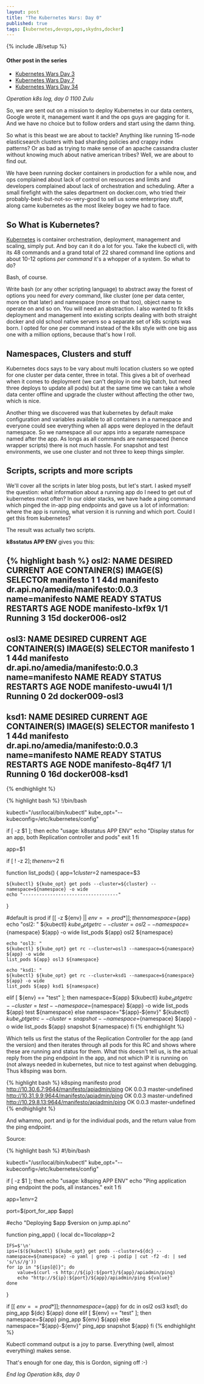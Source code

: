 ```yaml
---
layout: post
title: "The Kubernetes Wars: Day 0"
published: true
tags: [kubernetes,devops,ops,skydns,docker]
---
```

{% include JB/setup %}

#### Other post in the series

*  [Kubernetes Wars Day 3](/2016/06/kubernetes-wars-day-3.html)
*  [Kubernetes Wars Day 7](/2016/06/kubernetes-wars-day-7.html)
*  [Kubernetes Wars Day 34](/2016/12/kubernetes-wars-day-34.html)

_Operation k8s log, day 0 1100 Zulu_

So, we are sent out on a mission to deploy Kubernetes in our data centers, Google wrote it, management want it and the ops guys are gagging for it. And we have no choice but to follow orders and start using the damn thing. 

So what is this beast we are about to tackle? Anything like running 15-node elasticsearch clusters with bad sharding policies and crappy index patterns? Or as bad as trying to make sense of an apache cassandra cluster without knowing much about native american tribes? Well, we are about to find out. 

We have been running docker containers in production for a while now, and ops complained about lack of control on resources and limits and developers complained about lack of orchestration and scheduling. After a small firefight with the sales department on docker.com, who tried their probably-best-but-not-so-very-good to sell us some enterprisey stuff, along came kubernetes as the most likeley bogey we had to face. 

So What is Kubernetes?
-----------------------

[Kubernetes](http://kubernetes.io) is container orchestration, deployment, management and scaling, simply put. And boy can it do a lot for you. Take the kubectl cli, with its 48 commands and a grand total of 22 shared command line options and about 10-12 options _per command_ it's a whopper of a system. So what to do?

Bash, of course. 

Write bash (or any other scripting language) to abstract away the forest of options you need for _every_ command, like cluster (one per data center, more on that later) and namespace (more on that too), object name to operate on and so on. You will need an abstraction. I also wanted to fit k8s deployment and management into existing scripts dealing with both straight docker and old school native servers so a separate set of k8s scripts was born. I opted for one per command instead of the k8s style with one big ass one with a million options, because that's how I roll. 

Namespaces, Clusters and stuff
-------------------------------

Kubernetes docs says to be vary about multi location clusters so we opted for one cluster per data center, three in total. This gives a bit of overhead when it comes to deployment (we can't deploy in one big batch, but need three deploys to update all pods) but at the same time we can take a whole data center offline and upgrade the cluster without affecting the other two, which is nice. 

Another thing we discovered was that kubernetes by default make configuration and variables available to all containers in a namespace and everyone could see everything when all apps were deployed in the default namespace. So we namespace all our apps into a separate namespace named after the app. As longs as all commands are namespaced (hence wrapper scripts) there is not much hassle. For snapshot and test environments, we use one cluster and not three to keep things simpler. 

Scripts, scripts and more scripts
------------------------------------

We'll cover all the scripts in later blog posts, but let's start. I asked myself the question: what information about a running app do I need to get out of kubernetes most often? In our older stacks, we have hade a ping command which pinged the in-app ping endpoints and gave us a lot of information: where the app is running, what version it is running and which port. Could I get this from kubernetes?

The result was actually two scripts. 

**k8sstatus APP ENV** gives you this:
<style> code.language-bash { font-size: 65% }</style>
{% highlight bash %} 
osl2:
NAME        DESIRED   CURRENT   AGE       CONTAINER(S)   IMAGE(S)                           SELECTOR
manifesto   1         1         44d       manifesto      dr.api.no/amedia/manifesto:0.0.3   name=manifesto
NAME              READY     STATUS    RESTARTS   AGE       NODE
manifesto-lxf9x   1/1       Running   3          15d       docker006-osl2
-----------------------------------
osl3:
NAME        DESIRED   CURRENT   AGE       CONTAINER(S)   IMAGE(S)                           SELECTOR
manifesto   1         1         44d       manifesto      dr.api.no/amedia/manifesto:0.0.3   name=manifesto
NAME              READY     STATUS    RESTARTS   AGE       NODE
manifesto-uwu4l   1/1       Running   0          2d        docker009-osl3
-----------------------------------
ksd1:
NAME        DESIRED   CURRENT   AGE       CONTAINER(S)   IMAGE(S)                           SELECTOR
manifesto   1         1         44d       manifesto      dr.api.no/amedia/manifesto:0.0.3   name=manifesto
NAME              READY     STATUS    RESTARTS   AGE       NODE
manifesto-8q4f7   1/1       Running   0          16d       docker008-ksd1
-----------------------------------
{% endhighlight %}

{% highlight bash %}
!/bin/bash

kubectl="/usr/local/bin/kubectl"
kube_opt="--kubeconfig=/etc/kubernetes/config"

if [ -z $1 ]; then
    echo "usage: k8sstatus APP ENV"
    echo "Display status for an app, both Replication controller and pods"
    exit 1
fi

app=$1

if [ ! -z $2 ]; then
    env=$2
fi

function list_pods() {
    app=$1
    cluster=$2
    namespace=$3

    ${kubectl} ${kube_opt} get pods --cluster=${cluster} --namespace=${namespace} -o wide
    echo "-----------------------------------"
}

#default is prod
if [[ -z ${env} || ${env} == prod* ]]; then
    namespace=${app}
    echo "osl2: "
    ${kubectl} ${kube_opt} get rc --cluster=osl2 --namespace=${namespace} ${app} -o wide
    list_pods ${app} osl2 ${namespace}

    echo "osl3: "
    ${kubectl} ${kube_opt} get rc --cluster=osl3 --namespace=${namespace} ${app} -o wide
    list_pods ${app} osl3 ${namespace}

    echo "ksd1: "
    ${kubectl} ${kube_opt} get rc --cluster=ksd1 --namespace=${namespace} ${app} -o wide
    list_pods ${app} ksd1 ${namespace}
elif [ ${env} == "test" ]; then
    namespace=${app}
    ${kubectl} ${kube_opt} get rc --cluster=test --namespace=${namespace} ${app} -o wide
    list_pods ${app} test ${namespace}
else
    namespace="${app}-${env}"
    ${kubectl} ${kube_opt} get rc --cluster=snapshot --namespace=${namespace} ${app} -o wide
    list_pods ${app} snapshot ${namespace}
fi
{% endhighlight %}

Which tells us first the status of the Replication Controller for the app (and the version) and then iterates through all pods for this RC and shows where these are running and status for them. What this doesn't tell us, is the actual reply from the ping endpoint in the app, and not which IP it is running on (not always needed in kubernetes, but nice to test against when debugging. Thus k8sping was born.

{% highlight bash %} 
k8sping manifesto prod
http://10.30.6.7:9644/manifesto/apiadmin/ping OK 0.0.3 master-undefined
http://10.31.9.9:9644/manifesto/apiadmin/ping OK 0.0.3 master-undefined
http://10.29.8.13:9644/manifesto/apiadmin/ping OK 0.0.3 master-undefined
{% endhighlight %}

And whammo, port and ip for the individual pods, and the return value from the ping endpoint. 

Source:

{% highlight bash %}
#!/bin/bash

kubectl="/usr/local/bin/kubectl"
kube_opt="--kubeconfig=/etc/kubernetes/config"

if [ -z $1 ]; then
    echo "usage: k8sping APP ENV"
    echo "Ping application ping endpoint the pods, all instances."
  exit 1
fi

app=$1
env=$2

port=$(port_for_app $app)

#echo "Deploying $app $version on jump.api.no"

function ping_app() {
    local dc=$1
    local app=$2

    IFS=$'\n'
    ips=($(${kubectl} ${kube_opt} get pods --cluster=${dc} --namespace=${namespace} -o yaml | grep -i podip | cut -f2 -d: | sed 's/\s//g'))
    for ip in "${ips[@]}"; do
        value=$(curl -s http://${ip}:${port}/${app}/apiadmin/ping)
        echo "http://${ip}:${port}/${app}/apiadmin/ping ${value}"
    done

}

if [[ ${env} == prod* ]]; then
    namespace=${app}
    for dc in osl2 osl3 ksd1; do
        ping_app ${dc} ${app}
    done
elif [ ${env} == "test" ]; then
    namespace=${app}
    ping_app ${env} ${app}
else
    namespace="${app}-${env}"
    ping_app snapshot ${app}
fi
{% endhighlight %}

Kubectl command output is a joy to parse. Everything (well, almost everything) makes sense. 

That's enough for one day, this is Gordon, signing off :-)

_End log Operation k8s, day 0_


